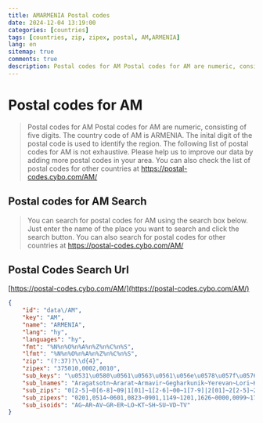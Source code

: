 ```yaml
---
title: AMARMENIA Postal codes 
date: 2024-12-04 13:19:00
categories: [countries]
tags: [countries, zip, zipex, postal, AM,ARMENIA]
lang: en
sitemap: true
comments: true
description: Postal codes for AM Postal codes for AM are numeric, consisting of five digits. The country code of AM is ARMENIA. The inital digit of the postal code is used to identify the region. The following list of postal codes for AM is not exhaustive. Please help us to improve our data by adding more postal codes in your area. You can also check the list of postal codes for other countries at https://postal-codes.cybo.com/AM/
---
```


# Postal codes for AM
> Postal codes for AM Postal codes for AM are numeric, consisting of five digits. The country code of AM is ARMENIA. The inital digit of the postal code is used to identify the region. The following list of postal codes for AM is not exhaustive. Please help us to improve our data by adding more postal codes in your area. You can also check the list of postal codes for other countries at https://postal-codes.cybo.com/AM/

## Postal codes for AM Search 
> You can search for postal codes for AM using the search box below. Just enter the name of the place you want to search and click the search button. You can also search for postal codes for other countries at https://postal-codes.cybo.com/AM/

## Postal Codes Search Url

[https://postal-codes.cybo.com/AM/](https://postal-codes.cybo.com/AM/)
```json
{
    "id": "data\/AM",
    "key": "AM",
    "name": "ARMENIA",
    "lang": "hy",
    "languages": "hy",
    "fmt": "%N%n%O%n%A%n%Z%n%C%n%S",
    "lfmt": "%N%n%O%n%A%n%Z%n%C%n%S",
    "zip": "(?:37)?\\d{4}",
    "zipex": "375010,0002,0010",
    "sub_keys": "\u0531\u0580\u0561\u0563\u0561\u056e\u0578\u057f\u0576~\u0531\u0580\u0561\u0580\u0561\u057f~\u0531\u0580\u0574\u0561\u057e\u056b\u0580~\u0533\u0565\u0572\u0561\u0580\u0584\u0578\u0582\u0576\u056b\u0584~\u0535\u0580\u0587\u0561\u0576~\u053c\u0578\u057c\u056b~\u053f\u0578\u057f\u0561\u0575\u0584~\u0547\u056b\u0580\u0561\u056f~\u054d\u0575\u0578\u0582\u0576\u056b\u0584~\u054e\u0561\u0575\u0578\u0581 \u0571\u0578\u0580~\u054f\u0561\u057e\u0578\u0582\u0577",
    "sub_lnames": "Aragatsotn~Ararat~Armavir~Gegharkunik~Yerevan~Lori~Kotayk~Shirak~Syunik~Vayots Dzor~Tavush",
    "sub_zips": "0[2-5]~0[6-8]~09|1[01]~1[2-6]~00~1[7-9]|2[01]~2[2-5]~2[6-9]|3[01]~3[2-5]~3[6-8]~39|4[0-2]",
    "sub_zipexs": "0201,0514~0601,0823~0901,1149~1201,1626~0000,0099~1701,2117~2201,2506~2601,3126~3201,3519~3601,3810~3901,4216",
    "sub_isoids": "AG~AR~AV~GR~ER~LO~KT~SH~SU~VD~TV"
}
```
